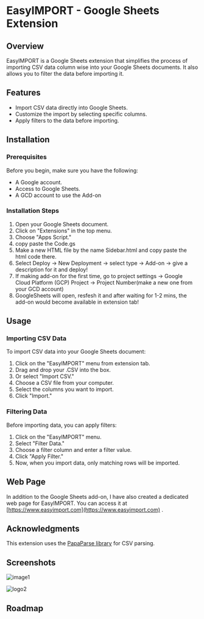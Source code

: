 # EasyIMPORT - Google Sheets Extension

## Overview

EasyIMPORT is a Google Sheets extension that simplifies the process of importing CSV data column wise into your Google Sheets documents. It also allows you to filter the data before importing it.

## Features

- Import CSV data directly into Google Sheets.
- Customize the import by selecting specific columns.
- Apply filters to the data before importing.

## Installation

### Prerequisites

Before you begin, make sure you have the following:

- A Google account.
- Access to Google Sheets.
- A GCD account to use the Add-on

### Installation Steps

1. Open your Google Sheets document.
2. Click on "Extensions" in the top menu.
3. Choose "Apps Script."
4. copy paste the Code.gs
5. Make a new HTML file by the name Sidebar.html and copy paste the html code there.
6. Select Deploy -> New Deployment -> select type -> Add-on -> give a description for it and deploy!
7. If making add-on for the first time, go to project settings -> Google Cloud Platform (GCP) Project -> Project Number(make a new one from your GCD account)
8. GoogleSheets will open, resfesh it and after waiting for 1-2 mins, the add-on would become available in extension tab!

## Usage

### Importing CSV Data

To import CSV data into your Google Sheets document:

1. Click on the "EasyIMPORT" menu from extension tab.
2. Drag and drop your .CSV into the box.
3. Or select "Import CSV."
4. Choose a CSV file from your computer.
5. Select the columns you want to import.
7. Click "Import."

### Filtering Data

Before importing data, you can apply filters:

1. Click on the "EasyIMPORT" menu.
2. Select "Filter Data."
3. Choose a filter column and enter a filter value.
4. Click "Apply Filter."
5. Now, when you import data, only matching rows will be imported.
   
## Web Page

In addition to the Google Sheets add-on, I have also created a dedicated web page for EasyIMPORT. You can access it at [https://www.easyimport.com](https://www.easyimport.com) .

## Acknowledgments

This extension uses the [PapaParse library](https://github.com/mholt/PapaParse) for CSV parsing.

## Screenshots
![image1](https://github.com/ananya-singh-baghel/EasyIMPORT/assets/76189053/66ce986c-3656-4065-9399-795eb65f1a40)

![logo2](https://github.com/ananya-singh-baghel/EasyIMPORT/assets/76189053/e803903d-7930-46ba-9261-1f2e1e74085a)


## Roadmap

